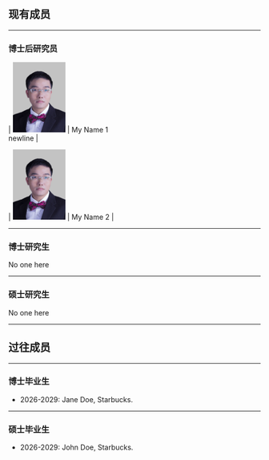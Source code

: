 ## 现有成员

---

### 博士后研究员

| <img src="/assets/img/prof_pic.jpg" style="height: 10em; "> | My Name 1 <br>newline |

| <img src="/assets/img/prof_pic.jpg" style="height: 10em; "> | My Name 2 |

---

### 博士研究生

No one here

---

### 硕士研究生

No one here

---

## 过往成员

---

### 博士毕业生

- 2026-2029: Jane Doe, Starbucks.

---

### 硕士毕业生

- 2026-2029: John Doe, Starbucks.
